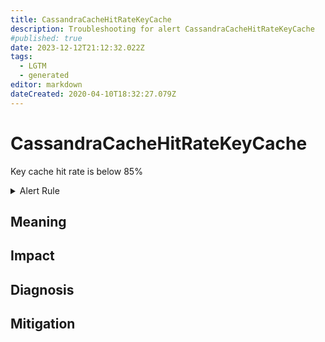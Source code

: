 ```yaml
---
title: CassandraCacheHitRateKeyCache
description: Troubleshooting for alert CassandraCacheHitRateKeyCache
#published: true
date: 2023-12-12T21:12:32.022Z
tags: 
  - LGTM
  - generated
editor: markdown
dateCreated: 2020-04-10T18:32:27.079Z
---
```


# CassandraCacheHitRateKeyCache

Key cache hit rate is below 85%

<details>
  <summary>Alert Rule</summary>

{{% rule "cassandra/criteo-cassandra-exporter.yml" "CassandraCacheHitRateKeyCache" %}}

{{% comment %}}

```yaml
alert: CassandraCacheHitRateKeyCache
expr: cassandra_stats{name="org:apache:cassandra:metrics:cache:keycache:hitrate:value"} < .85
for: 2m
labels:
    severity: critical
annotations:
    summary: Cassandra cache hit rate key cache (instance {{ $labels.instance }})
    description: |-
        Key cache hit rate is below 85%
          VALUE = {{ $value }}
          LABELS = {{ $labels }}
    runbook: https://github.com/srerun/prometheus-alerts/blob/main/content/runbooks/criteo-cassandra-exporter/CassandraCacheHitRateKeyCache.md

```

{{% /comment %}}

</details>


## Meaning
[//]: # "Short paragraph that explains what the alert means"


## Impact
[//]: # "What could / will happen if the alert is not addressed"



## Diagnosis
[//]: # "Steps to take to identify the cause of the problem"



## Mitigation
[//]: # "The steps necessary to resolve the alert"
